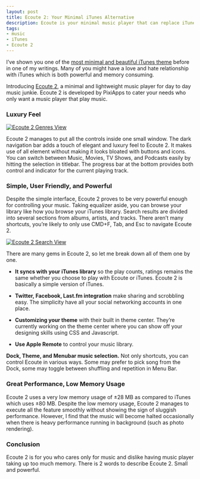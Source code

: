 ```yaml
---
layout: post
title: Ecoute 2: Your Minimal iTunes Alternative
description: Ecoute is your minimal music player that can replace iTunes for casual listening.
tags:
- music
- iTunes
- Ecoute 2
---
```

I’ve shown you one of the [most minimal and beautiful iTunes theme][1] before in one of my writings. Many of you might have a love and hate relationship with iTunes which is both powerful and memory consuming.

Introducing [Ecoute 2][2], a minimal and lightweight music player for day to day music junkie. Ecoute 2 is developed by PixiApps to cater your needs who only want a music player that play music.

### Luxury Feel

[ ![Ecoute 2 Genres View][img1] ](http://images.sayzlim.net/2011/09/ecoute_preview.jpg "Ecoute 2 Genres View")

[img1]: http://images.sayzlim.net/2011/09/ecoute_preview.jpg "Ecoute 2 Genres View"

Ecoute 2 manages to put all the controls inside one small window. The dark navigation bar adds a touch of elegant and luxury feel to Ecoute 2. It makes use of all element without making it looks bloated with buttons and icons. You can switch between Music, Movies, TV Shows, and Podcasts easily by hitting the selection in titlebar. The progress bar at the bottom provides both control and indicator for the current playing track.

### Simple, User Friendly, and Powerful

Despite the simple interface, Ecoute 2 proves to be very powerful enough for controlling your music. Taking equalizer aside, you can browse your library like how you browse your iTunes library. Search results are divided into several sections from albums, artists, and tracks. There aren’t many shortcuts, you’re likely to only use CMD+F, Tab, and Esc to navigate Ecoute 2.

[ ![Ecoute 2 Search View][img2] ](http://images.sayzlim.net/2011/09/ecoute_search.jpg "Ecoute 2 Search View")

[img2]: http://images.sayzlim.net/2011/09/ecoute_search.jpg "Ecoute 2 Search View"

There are many gems in Ecoute 2, so let me break down all of them one by one.

*   **It syncs with your iTunes library** so the play counts, ratings remains the same whether you choose to play with Ecoute or iTunes. Ecoute 2 is basically a simple version of iTunes.

*   **Twitter, Facebook, Last.fm integration** make sharing and scrobbling easy. The simplicity have all your social networking accounts in one place.

*   **Customizing your theme** with their built in theme center. They’re currently working on the theme center where you can show off your designing skills using CSS and Javascript.

*   **Use Apple Remote** to control your music library.

  **Dock, Theme, and Menubar music selection.** Not only shortcuts, you can control Ecoute in various ways. Some may prefer to pick song from the Dock, some may toggle between shuffling and repetition in Menu Bar.

### Great Performance, Low Memory Usage

Ecoute 2 uses a very low memory usage of ±28&#160;MB as compared to iTunes which uses ±80&#160;MB. Despite the low memory usage, Ecoute 2 manages to execute all the feature smoothly without showing the sign of sluggish performance. However, I find that the music will become halted occasionally when there is heavy performance running in background (such as photo rendering).

### Conclusion

Ecoute 2 is for you who cares only for music and dislike having music player taking up too much memory. There is 2 words to describe Ecoute 2. Small and powerful.

[1]: http://sayzlim.net/minimal-itunes-interface-mod-for-mac "Minimal iTunes Interface Mod for Mac | Sayz Lim"
[2]: http://pixiapps.com/ "Ecoute"